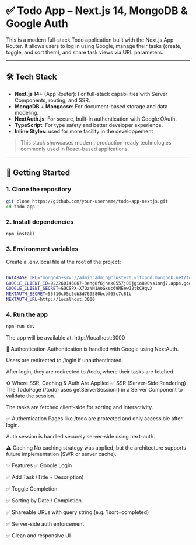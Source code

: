 # ✅ Todo App – Next.js 14, MongoDB & Google Auth

This is a modern full-stack Todo application built with the Next.js App Router. It allows users to log in using Google, manage their tasks (create, toggle, and sort them), and share task views via URL parameters.

---

## 🛠 Tech Stack

- **Next.js 14+** (App Router): For full-stack capabilities with Server Components, routing, and SSR.
- **MongoDB** + **Mongoose**: For document-based storage and data modeling.
- **NextAuth.js**: For secure, built-in authentication with Google OAuth.
- **TypeScript**: For type safety and better developer experience.
- **Inline Styles**: used for more facility in the developpement

> This stack showcases modern, production-ready technologies commonly used in React-based applications.

---

## 🚀 Getting Started

### 1. Clone the repository

```bash
git clone https://github.com/your-username/todo-app-nextjs.git
cd todo-app
```


### 2. Install dependencies
   
```bash
npm install
```

### 3. Environment variables

Create a .env.local file at the root of the project:
```bash

DATABASE_URL="mongodb+srv://admin:admin@cluster0.vjfxpdd.mongodb.net/todo?retryWrites=true&w=majority"
GOOGLE_CLIENT_ID=922260146867-3ehg8f6jhak8557j08jgio890vs1nnj7.apps.googleusercontent.com
GOOGLE_CLIENT_SECRET=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
NEXTAUTH_SECRET=55f10c05e5db3d769580bcbf65c7c81b
NEXTAUTH_URL=http://localhost:3000

```
### 4. Run the app
```bash
npm run dev
```

The app will be available at: http://localhost:3000

🔐 Authentication
Authentication is handled with Google using NextAuth.

Users are redirected to /login if unauthenticated.

After login, they are redirected to /todo, where their tasks are fetched.

⚙️ Where SSR, Caching & Auth Are Applied
✅ SSR (Server-Side Rendering)
The TodoPage (/todo) uses getServerSession() in a Server Component to validate the session.

The tasks are fetched client-side for sorting and interactivity.

✅ Authentication
Pages like /todo are protected and only accessible after login.

Auth session is handled securely server-side using next-auth.

⚠️ Caching
No caching strategy was applied, but the architecture supports future implementation (SWR or server cache).

✨ Features
✅ Google Login

✅ Add Task (Title + Description)

✅ Toggle Completion

✅ Sorting by Date / Completion

✅ Shareable URLs with query string (e.g. ?sort=completed)

✅ Server-side auth enforcement

✅ Clean and responsive UI